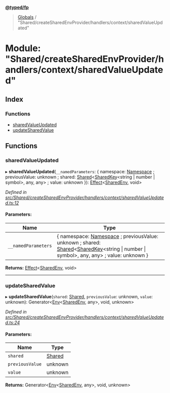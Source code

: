 **[@typed/fp](../README.md)**

> [Globals](../globals.md) / "Shared/createSharedEnvProvider/handlers/context/sharedValueUpdated"

# Module: "Shared/createSharedEnvProvider/handlers/context/sharedValueUpdated"

## Index

### Functions

* [sharedValueUpdated](_shared_createsharedenvprovider_handlers_context_sharedvalueupdated_.md#sharedvalueupdated)
* [updateSharedValue](_shared_createsharedenvprovider_handlers_context_sharedvalueupdated_.md#updatesharedvalue)

## Functions

### sharedValueUpdated

▸ **sharedValueUpdated**(`__namedParameters`: { namespace: [Namespace](_shared_core_model_namespace_.namespace.md) ; previousValue: unknown ; shared: [Shared](_shared_core_model_shared_.shared.md)\<[SharedKey](_shared_core_model_sharedkey_.sharedkey.md)\<string \| number \| symbol>, any, any> ; value: unknown  }): [Effect](_effect_effect_.effect.md)\<[SharedEnv](../interfaces/_shared_core_services_sharedenv_.sharedenv.md), void>

*Defined in [src/Shared/createSharedEnvProvider/handlers/context/sharedValueUpdated.ts:12](https://github.com/TylorS/typed-fp/blob/559f273/src/Shared/createSharedEnvProvider/handlers/context/sharedValueUpdated.ts#L12)*

#### Parameters:

Name | Type |
------ | ------ |
`__namedParameters` | { namespace: [Namespace](_shared_core_model_namespace_.namespace.md) ; previousValue: unknown ; shared: [Shared](_shared_core_model_shared_.shared.md)\<[SharedKey](_shared_core_model_sharedkey_.sharedkey.md)\<string \| number \| symbol>, any, any> ; value: unknown  } |

**Returns:** [Effect](_effect_effect_.effect.md)\<[SharedEnv](../interfaces/_shared_core_services_sharedenv_.sharedenv.md), void>

___

### updateSharedValue

▸ **updateSharedValue**(`shared`: [Shared](_shared_core_model_shared_.shared.md), `previousValue`: unknown, `value`: unknown): Generator\<[Env](_effect_effect_.md#env)\<[SharedEnv](../interfaces/_shared_core_services_sharedenv_.sharedenv.md), any>, void, unknown>

*Defined in [src/Shared/createSharedEnvProvider/handlers/context/sharedValueUpdated.ts:24](https://github.com/TylorS/typed-fp/blob/559f273/src/Shared/createSharedEnvProvider/handlers/context/sharedValueUpdated.ts#L24)*

#### Parameters:

Name | Type |
------ | ------ |
`shared` | [Shared](_shared_core_model_shared_.shared.md) |
`previousValue` | unknown |
`value` | unknown |

**Returns:** Generator\<[Env](_effect_effect_.md#env)\<[SharedEnv](../interfaces/_shared_core_services_sharedenv_.sharedenv.md), any>, void, unknown>
